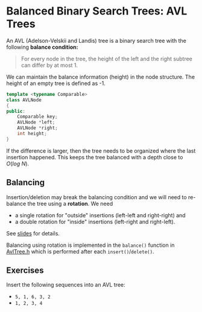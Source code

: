 # Balanced Binary Search Trees: AVL Trees

An AVL (Adelson-Velskii and Landis) tree is a binary search tree with the following **balance condition:**

> For every node in the tree, the height of the left and the right subtree can
differ by at most 1.

We can maintain the balance information (height) in the node structure. The height of an empty tree is defined as -1.

```cpp
template <typename Comparable>
class AVLNode
{
public:
    Comparable key;
    AVLNode *left;
    AVLNode *right;
    int height;
}
```

If the difference is larger, then the tree needs to be organized where the 
last insertion happened.
This keeps the tree balanced with a depth close to $O(log\ N)$.


## Balancing

Insertion/deletion may break the balancing condition and we will need to re-balance the tree using a **rotation**. 
We need 

* a single rotation for "outside" insertions (left-left and right-right) and 
* a double rotation for "inside" insertions (left-right and right-left).

See [slides](https://github.com/mhahsler/CS2341/blob/main/Chapter4_Trees/slides/AVL_trees.pdf) for details.

Balancing using rotation is implemented in the `balance()` function in [AvlTree.h](AvlTree.h) which is performed after each `insert()`/`delete()`.


## Exercises

Insert the following sequences into an AVL tree:

* `5, 1, 6, 3, 2`
* `1, 2, 3, 4`
